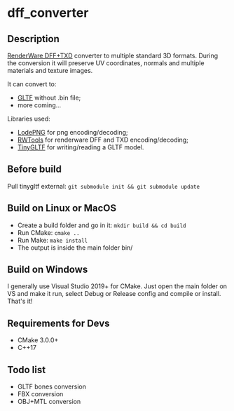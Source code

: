 # dff_converter

## Description
[RenderWare DFF+TXD](https://gtamods.com/wiki/RenderWare_binary_stream_file) converter to multiple standard 3D formats.
During the conversion it will preserve UV coordinates, normals and multiple materials and texture images.

It can convert to:
* [GLTF](https://www.khronos.org/gltf/) without .bin file;
* more coming...

Libraries used:
* [LodePNG](https://github.com/lvandeve/lodepng) for png encoding/decoding;
* [RWTools](https://github.com/aap/rwtools) for renderware DFF and TXD encoding/decoding;
* [TinyGLTF](https://github.com/syoyo/tinygltf) for writing/reading a GLTF model.

## Before build
Pull tinygltf external: `git submodule init && git submodule update`

## Build on Linux or MacOS

* Create a build folder and go in it: `mkdir build && cd build`
* Run CMake: `cmake ..`
* Run Make: `make install`
* The output is inside the main folder bin/

## Build on Windows
I generally use Visual Studio 2019+ for CMake.
Just open the main folder on VS and make it run, select Debug or Release config and compile or install. That's it!

## Requirements for Devs
* CMake 3.0.0+
* C++17

## Todo list
* GLTF bones conversion
* FBX conversion
* OBJ+MTL conversion


